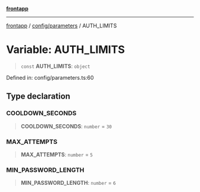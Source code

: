 [**frontapp**](../../../README.md)

***

[frontapp](../../../README.md) / [config/parameters](../README.md) / AUTH\_LIMITS

# Variable: AUTH\_LIMITS

> `const` **AUTH\_LIMITS**: `object`

Defined in: config/parameters.ts:60

## Type declaration

### COOLDOWN\_SECONDS

> **COOLDOWN\_SECONDS**: `number` = `30`

### MAX\_ATTEMPTS

> **MAX\_ATTEMPTS**: `number` = `5`

### MIN\_PASSWORD\_LENGTH

> **MIN\_PASSWORD\_LENGTH**: `number` = `6`
